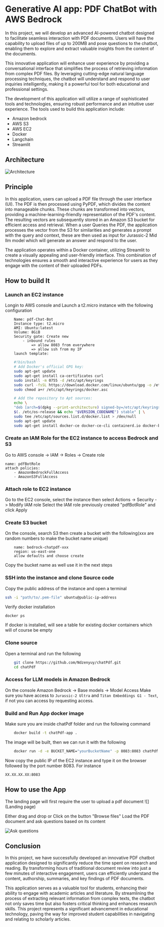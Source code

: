 # Generative AI app: PDF ChatBot with AWS Bedrock 

In this project, we will develop an advanced AI-powered chatbot designed to facilitate seamless interaction with PDF documents. Users will have the capability to upload files of up to 200MB and pose questions to the chatbot, enabling them to explore and extract valuable insights from the content of the documents.

This innovative application will enhance user experience by providing a conversational interface that simplifies the process of retrieving information from complex PDF files. By leveraging cutting-edge natural language processing techniques, the chatbot will understand and respond to user inquiries intelligently, making it a powerful tool for both educational and professional settings.

The development of this application will utilize a range of sophisticated tools and technologies, ensuring robust performance and an intuitive user experience. The tools used to build this application include:

- Amazon bedrock
- AWS S3
- AWS EC2
- Docker
- Langchain
- Streamlit

## Architecture

![Architecture]()

## Principle

In this application, users can upload a PDF file through the user interface (UI). The PDF is then processed using PyPDF, which divides the content into manageable chunks. These chunks are transformed into vectors, providing a machine-learning-friendly representation of the PDF's content. The resulting vectors are subsequently stored in an Amazon S3 bucket for efficient access and retrieval.
When a user Queries the PDF, the application processes the vector from the S3 for similarities and generates a prompt with the query and context, these are then used as input for Jurassic-2 Mid llm model which will generate an answer and respond to the user.

The application operates within a Docker container, utilizing Streamlit to create a visually appealing and user-friendly interface. This combination of technologies ensures a smooth and interactive experience for users as they engage with the content of their uploaded PDFs. 

## How to build It

### Launch an EC2 instance

Longin to AWS console and Launch a  t2.micro instance with the following configuration
```
    Name: pdf-Chat-Bot
    Instance type: t2.micro
    AMI: Ubuntu:latest
    Volume: 8GiB
    Security gate: Create new
        - inbound rules 
            => allow 8083 from everywhere
            => allow ssh from my IP  
    launch template:       
```

```bash
    #!bin/bash
    # Add Docker's official GPG key:
    sudo apt-get update
    sudo apt-get install ca-certificates curl
    sudo install -m 0755 -d /etc/apt/keyrings
    sudo curl -fsSL https://download.docker.com/linux/ubuntu/gpg -o /etc/apt/keyrings/docker.asc
    sudo chmod a+r /etc/apt/keyrings/docker.asc

    # Add the repository to Apt sources:
    echo \
    "deb [arch=$(dpkg --print-architecture) signed-by=/etc/apt/keyrings/docker.asc] https://download.docker.com/linux/ubuntu \
    $(. /etc/os-release && echo "$VERSION_CODENAME") stable" | \
    sudo tee /etc/apt/sources.list.d/docker.list > /dev/null
    sudo apt-get update
    sudo apt-get install docker-ce docker-ce-cli containerd.io docker-buildx-plugin docker-compose-plugin -y

```

### Create an IAM Role for the EC2 instance to access Bedrock and S3

Go to AWS console -> IAM -> Roles -> Create role
```
name: pdfBotRole
attach policies: 
    - AmazonBedrockFullAccess
    - AmazonS3FullAccess
```

### Attach role to EC2 instance

Go to the EC2 console, select the instance then select Actions -> Security -> Modify IAM role
Select the IAM role previously created "pdfBotRole" and click Apply

### Create S3 bucket

On the console, search S3 then create a bucket with the following(xxx are random numbers to make the bucket name unique)

```
    name: bedrock-chatpdf-xxx
    region: us-east-one
    allow defaults and choose create
```

Copy the bucket name as well use it in the next steps

### SSH into the instance and clone Source code

Copy the public address of the instance and open a terminal
```bash
ssh -i "path/to/.pem-file" ubuntu@public-ip-address
```
Verify docker installation

```bash
docker ps
```

If docker is installed, will see a table for existing docker containers which will of course be empty

### Clone source

Open a terminal and run the following
```bash
    git clone https://github.com/Ndzenyuy/chatPdf.git
    cd chatPdf
```

### Access for LLM models in Amazon Bedrock

On the console Amazon Bedrock -> Base models -> Model Access
Make sure you have access to ```Jurassic-2 Ultra``` and ```Titan Embeddings G1 - Text```, if not you can access by requesting access.

### Build and Run App docker image

Make sure you are inside chatPdf folder and run the following command

```bash
    docker build -t chatPdf-app .
```

The image will be built, then we can run it with the following

```bash
    docker run -d -e BUCKET_NAME="yourBucketName" -p 8083:8083 chatPdf
```

Now copy the public IP of the EC2 instance and type it on the browser followed by the port number 8083. For instance

```
XX.XX.XX.XX:8083
```
## How to use the App

The landing page will first require the user to upload a pdf document
![](Landing page)

Either drag and drop or Click on the button "Browse files" Load the PDF document and ask questions based on its content

![Ask questions ]()

## Conclusion

In this project, we have successfully developed an innovative PDF chatbot application designed to significantly reduce the time spent on research and reading. By transforming hours of traditional document review into just a few minutes of interactive engagement, users can efficiently understand the content, authorship, summaries, and key findings of PDF documents.

This application serves as a valuable tool for students, enhancing their ability to engage with academic articles and literature. By streamlining the process of extracting relevant information from complex texts, the chatbot not only saves time but also fosters critical thinking and enhances research skills. This project represents a significant advancement in educational technology, paving the way for improved student capabilities in navigating and relating to scholarly articles.